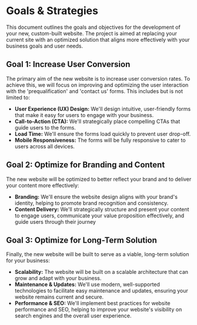 # Goals & Strategies

This document outlines the goals and objectives for the development of your new, custom-built website. The project is aimed at replacing your current site with an optimized solution that aligns more effectively with your business goals and user needs.

## Goal 1: Increase User Conversion

The primary aim of the new website is to increase user conversion rates. To achieve this, we will focus on improving and optimizing the user interaction with the 'prequalification' and 'contact us' forms. This includes but is not limited to:

- **User Experience (UX) Design:** We'll design intuitive, user-friendly forms that make it easy for users to engage with your business.
- **Call-to-Action (CTA):** We'll strategically place compelling CTAs that guide users to the forms.
- **Load Time:** We'll ensure the forms load quickly to prevent user drop-off.
- **Mobile Responsiveness:** The forms will be fully responsive to cater to users across all devices.

## Goal 2: Optimize for Branding and Content

The new website will be optimized to better reflect your brand and to deliver your content more effectively:

- **Branding:** We'll ensure the website design aligns with your brand's identity, helping to promote brand recognition and consistency.
- **Content Delivery:** We'll strategically structure and present your content to engage users, communicate your value proposition effectively, and guide users through their journey
  
## Goal 3: Optimize for Long-Term Solution

Finally, the new website will be built to serve as a viable, long-term solution for your business:

- **Scalability:** The website will be built on a scalable architecture that can grow and adapt with your business.
- **Maintenance & Updates:** We'll use modern, well-supported technologies to facilitate easy maintenance and updates, ensuring your website remains current and secure.
- **Performance & SEO:** We'll implement best practices for website performance and SEO, helping to improve your website's visibility on search engines and the overall user experience.
